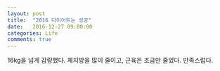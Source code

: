 ```yaml
---
layout: post
title:  "2016 다이어트는 성공"
date:   2016-12-27 09:00:00
categories: Life
comments: true
---
```


16kg을 넘게 감량했다. 체지방을 많이 줄이고, 근육은 조금만 줄었다. 만족스럽다. 

